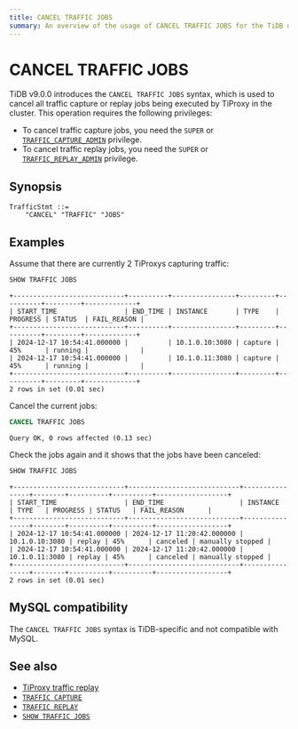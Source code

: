 ```yaml
---
title: CANCEL TRAFFIC JOBS
summary: An overview of the usage of CANCEL TRAFFIC JOBS for the TiDB database.
---
```


# CANCEL TRAFFIC JOBS

TiDB v9.0.0 introduces the `CANCEL TRAFFIC JOBS` syntax, which is used to cancel all traffic capture or replay jobs being executed by TiProxy in the cluster. This operation requires the following privileges:

- To cancel traffic capture jobs, you need the `SUPER` or [`TRAFFIC_CAPTURE_ADMIN`](/privilege-management.md#dynamic-privileges) privilege.
- To cancel traffic replay jobs, you need the `SUPER` or [`TRAFFIC_REPLAY_ADMIN`](/privilege-management.md#dynamic-privileges) privilege.

## Synopsis

```ebnf+diagram
TrafficStmt ::=
    "CANCEL" "TRAFFIC" "JOBS"
```

## Examples

Assume that there are currently 2 TiProxys capturing traffic:

```sql
SHOW TRAFFIC JOBS
```

```
+----------------------------+----------+----------------+---------+----------+---------+-------------+
| START_TIME                 | END_TIME | INSTANCE       | TYPE    | PROGRESS | STATUS  | FAIL_REASON |
+----------------------------+----------+----------------+---------+----------+---------+-------------+
| 2024-12-17 10:54:41.000000 |          | 10.1.0.10:3080 | capture | 45%      | running |             |
| 2024-12-17 10:54:41.000000 |          | 10.1.0.11:3080 | capture | 45%      | running |             |
+----------------------------+----------+----------------+---------+----------+---------+-------------+
2 rows in set (0.01 sec)
```

Cancel the current jobs:

```sql
CANCEL TRAFFIC JOBS
```

```
Query OK, 0 rows affected (0.13 sec)
```

Check the jobs again and it shows that the jobs have been canceled:

```sql
SHOW TRAFFIC JOBS
```

```
+----------------------------+----------------------------+----------------+--------+----------+----------+------------------+
| START_TIME                 | END_TIME                   | INSTANCE       | TYPE   | PROGRESS | STATUS   | FAIL_REASON      |
+----------------------------+----------------------------+----------------+--------+----------+----------+------------------+
| 2024-12-17 10:54:41.000000 | 2024-12-17 11:20:42.000000 | 10.1.0.10:3080 | replay | 45%      | canceled | manually stopped |
| 2024-12-17 10:54:41.000000 | 2024-12-17 11:20:42.000000 | 10.1.0.11:3080 | replay | 45%      | canceled | manually stopped |
+----------------------------+----------------------------+----------------+--------+----------+----------+------------------+
2 rows in set (0.01 sec)
```

## MySQL compatibility

The `CANCEL TRAFFIC JOBS` syntax is TiDB-specific and not compatible with MySQL.

## See also

* [TiProxy traffic replay](/tiproxy/tiproxy-traffic-replay.md)
* [`TRAFFIC CAPTURE`](/sql-statements/sql-statement-traffic-capture.md)
* [`TRAFFIC REPLAY`](/sql-statements/sql-statement-traffic-replay.md)
* [`SHOW TRAFFIC JOBS`](/sql-statements/sql-statement-show-traffic-jobs.md)
